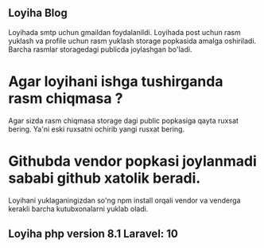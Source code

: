 ## Loyiha Blog
Loyihada smtp uchun gmaildan foydalanildi. Loyihada post uchun rasm yuklash va profile uchun rasm yuklash storage popkasida amalga oshiriladi. Barcha rasmlar storagedagi publicda joylashgan bo'ladi.
# Agar loyihani ishga tushirganda rasm chiqmasa ?
Agar sizda rasm chiqmasa storage dagi public popkasiga qayta ruxsat bering. Ya'ni eski ruxsatni ochirib yangi rusxat bering.

# Githubda vendor popkasi joylanmadi sababi github xatolik beradi.
Loyihani yuklaganingizdan so'ng npm install orqali vendor va venderga kerakli barcha kutubxonalarni yuklab oladi.
## Loyiha php version 8.1 Laravel: 10